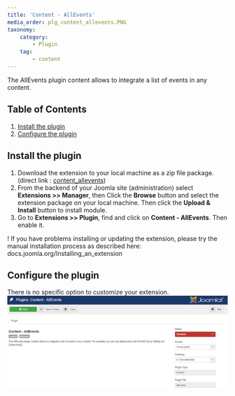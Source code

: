 ```yaml
---
title: 'Content - AllEvents'
media_order: plg_content_allevents.PNG
taxonomy:
    category:
        - Plugin
    tag:
        - content
---
```


The AllEvents plugin content allows to integrate a list of events in any content.

## Table of Contents
1. [Install the plugin](#install-the-plugin)
2. [Configure the plugin](#configure-the-plugin)
	
## Install the plugin
1. Download the extension to your local machine as a zip file package.  (direct link : [content_allevents](https://www.allevents3.com/en/joomla-extensions/addons/content_allevents))
2. From the backend of your Joomla site (administration) select **Extensions >> Manager**, then Click the <b>Browse</b> button and select the extension package on your local machine. Then click the **Upload & Install** button to install module.
3. Go to **Extensions >> Plugin**, find and click on **Content - AllEvents**. Then enable it.

! If you have problems installing or updating the extension, please try the manual installation process as described here: docs.joomla.org/Installing_an_extension

## Configure the plugin
There is no specific option to customize your extension.
![](plg_content_allevents.PNG)